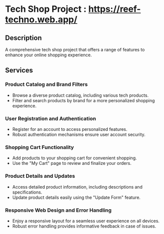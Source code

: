 # Tech Shop Project : https://reef-techno.web.app/

## Description

A comprehensive tech shop project that offers a range of features to enhance your online shopping experience.

## Services

### Product Catalog and Brand Filters

- Browse a diverse product catalog, including various tech products.
- Filter and search products by brand for a more personalized shopping experience.

### User Registration and Authentication

- Register for an account to access personalized features.
- Robust authentication mechanisms ensure user account security.

### Shopping Cart Functionality

- Add products to your shopping cart for convenient shopping.
- Use the "My Cart" page to review and finalize your orders.

### Product Details and Updates

- Access detailed product information, including descriptions and specifications.
- Update product details easily using the "Update Form" feature.

### Responsive Web Design and Error Handling

- Enjoy a responsive layout for a seamless user experience on all devices.
- Robust error handling provides informative feedback in case of issues.
